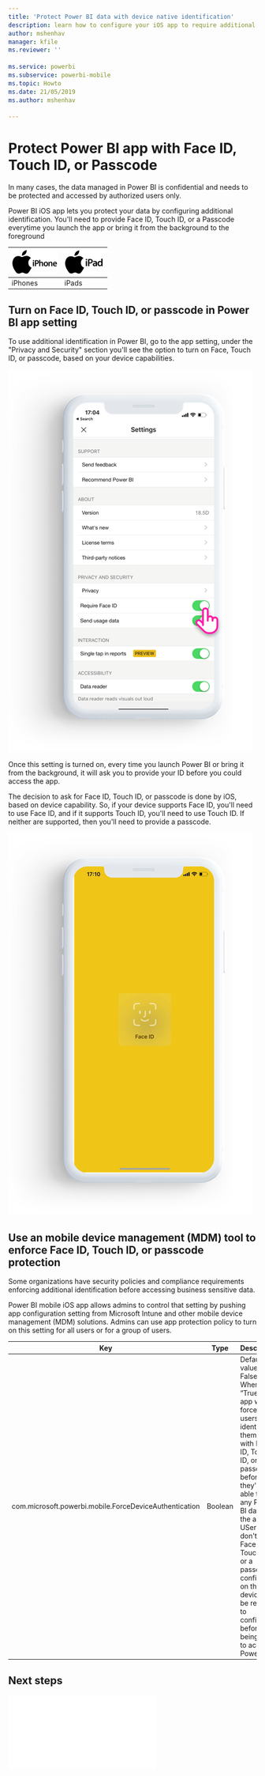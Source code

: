 ```yaml
---
title: 'Protect Power BI data with device native identification'
description: learn how to configure your iOS app to require additional identification before you can access your Power BI data
author: mshenhav
manager: kfile
ms.reviewer: ''

ms.service: powerbi
ms.subservice: powerbi-mobile
ms.topic: Howto
ms.date: 21/05/2019
ms.author: mshenhav

---
```

# Protect Power BI app with Face ID, Touch ID, or Passcode 

In many cases, the data managed in Power BI is confidential and needs to be protected and accessed by authorized users only. 

Power BI iOS app lets you protect your data by configuring additional identification. You'll need to provide Face ID, Touch ID, or a Passcode everytime you launch the app or bring it from the background to the foreground

| ![iPhone](./media/tutorial-mobile-apps-ios-qna/iphone-logo-50-px.png) | ![iPad](./media/tutorial-mobile-apps-ios-qna/ipad-logo-50-px.png) |
|:--- |:--- |
| iPhones |iPads |

## Turn on Face ID, Touch ID, or passcode in Power BI app setting

To use additional identification in Power BI, go to the app setting, under the "Privacy and Security" section you'll see the option to turn on Face, Touch ID, or passcode, based on your device capabilities.

![Power BI iOS app setting page](./media/mobile-ios-native-secure-access/mobile-ios-native-secured-setting.png)

Once this setting is turned on, every time you launch Power BI or bring it from the background, it will ask you to provide your ID before you could access the app. 

The decision to ask for Face ID, Touch ID, or passcode is done by iOS, based on device capability. So, if your device supports Face ID, you'll need to use Face ID, and if it supports Touch ID, you'll need to use Touch ID. If neither are supported, then you'll need to provide a passcode.

![Power BI iOS Face ID](./media/mobile-ios-native-secure-access/mobile-ios-native-secured-faceid.png)

## Use an mobile device management (MDM) tool to enforce Face ID, Touch ID, or passcode protection

Some organizations have security policies and compliance requirements enforcing additional identification before accessing business sensitive data. 

Power BI mobile iOS app allows admins to control that setting by pushing app configuration setting from Microsoft Intune and other mobile device management (MDM) solutions. Admins can use app protection policy to turn on this setting for all users or for a group of users.

|Key  |Type  |Description  |
|---------|---------|---------|
| com.microsoft.powerbi.mobile.ForceDeviceAuthentication | Boolean | Default value is False <br>When set to “True”, the app will force the users to identify themselves with Face ID, Touch ID, or passcode before they're be able to view any Power BI data in the app. USers who don't have Face ID, Touch ID, or a passcode configured on their device, will be required to configure it before being able to access Power BI  |

## Next steps

![Use MDM to remotely configure Power BI iOS app](mobile-app-configuration.md)
